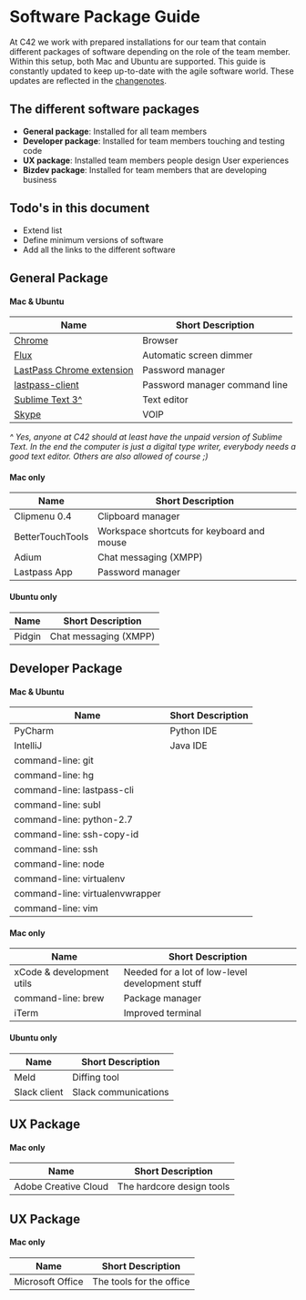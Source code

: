 # Software Package Guide

At C42 we work with prepared installations for our team that contain different packages of software depending on the role of the team member. Within this setup, both Mac and Ubuntu are supported. This guide is constantly updated to keep up-to-date with the agile software world. These updates are reflected in the [changenotes](#make-me-work).


## The different software packages

* **General package**: Installed for all team members
* **Developer package**: Installed for team members touching and testing code
* **UX package**: Installed team members people design User experiences
* **Bizdev package**: Installed for team members that are developing business

## Todo's in this document

* Extend list
* Define minimum versions of software
* Add all the links to the different software

## General Package

#### Mac & Ubuntu

| Name 						|  Short Description 		
| --------					| --------					
| [Chrome](https://www.google.nl/chrome/browser/desktop/) | Browser
| [Flux](https://justgetflux.com/)| Automatic screen dimmer
| [LastPass Chrome extension](https://chrome.google.com/webstore/detail/lastpass-free-password-ma/hdokiejnpimakedhajhdlcegeplioahd) | Password manager
| [lastpass-client](https://lastpass.com/misc_download2.php) 	| Password manager command line
| [Sublime Text 3^](http://www.sublimetext.com/2)	| Text editor
| [Skype](http://www.skype.com/en/download-skype/skype-for-computer/)	| VOIP

_^ Yes, anyone at C42 should at least have the unpaid version of Sublime Text. In the end the computer is just a digital type writer, everybody needs a good text editor. Others are also allowed of course ;)_

#### Mac only

| Name 						|  Short Description 		
| --------					| --------					
| Clipmenu 0.4				| Clipboard manager
| BetterTouchTools 			| Workspace shortcuts for keyboard and mouse
| Adium 					| Chat messaging (XMPP)
| Lastpass App				| Password manager

#### Ubuntu only

| Name 						|  Short Description 		
| --------					| --------					
| Pidgin 					| Chat messaging (XMPP)



## Developer Package

#### Mac & Ubuntu

| Name 						|  Short Description 		
| --------					| --------					
| PyCharm 					| Python IDE
| IntelliJ 					| Java IDE
| command-line: git 		|
| command-line: hg 			|
| command-line: lastpass-cli|
| command-line: subl 		|
| command-line: python-2.7 	|
| command-line: ssh-copy-id |
| command-line: ssh 		|
| command-line: node 		|
| command-line: virtualenv 	|
| command-line: virtualenvwrapper |
| command-line: vim 		|

#### Mac only

| Name 						|  Short Description 		
| --------					| --------					
| xCode & development utils | Needed for a lot of low-level development stuff
| command-line: brew 		| Package manager
| iTerm 					| Improved terminal

#### Ubuntu only

| Name 						|  Short Description 		
| --------					| --------					
| Meld 						| Diffing tool
| Slack client 						| Slack communications

## UX Package

#### Mac only

| Name 						|  Short Description 		
| --------					| --------					
| Adobe Creative Cloud 		| The hardcore design tools

## UX Package

#### Mac only

| Name 						|  Short Description 		
| --------					| --------					
| Microsoft Office 			| The tools for the office
